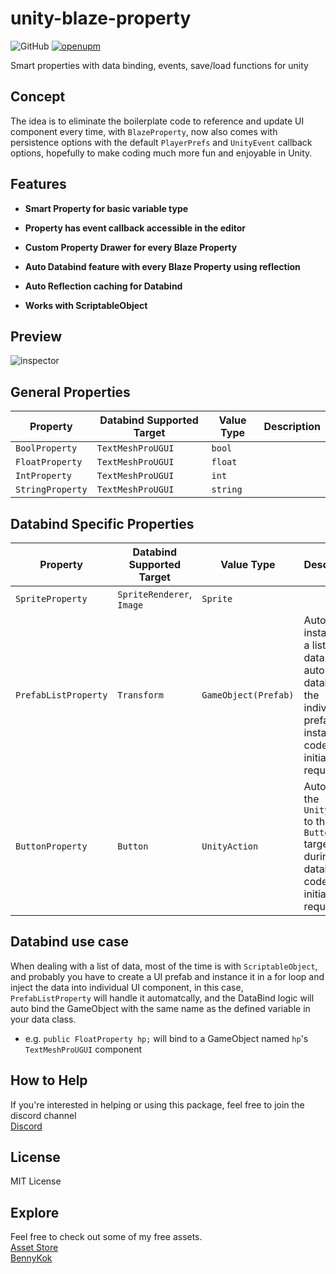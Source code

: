 # unity-blaze-property
![GitHub](https://img.shields.io/github/license/BennyKok/unity-blaze)
[![openupm](https://img.shields.io/npm/v/com.blaze.property?label=blaze-property&registry_uri=https://package.openupm.com)](https://openupm.com/packages/com.blaze.property/)

Smart properties with data binding, events, save/load functions for unity

## Concept
The idea is to eliminate the boilerplate code to reference and update UI component every time, with `BlazeProperty`, now also comes with persistence options with the default `PlayerPrefs` and `UnityEvent` callback options, hopefully to make coding much more fun and enjoyable in Unity.

## Features
- **Smart Property for basic variable type**

- **Property has event callback accessible in the editor**

- **Custom Property Drawer for every Blaze Property**

- **Auto Databind feature with every Blaze Property using reflection**

- **Auto Reflection caching for Databind**

- **Works with ScriptableObject**

## Preview
![inspector](https://i.imgur.com/EeLOmLo.gif)

## General Properties
| Property | Databind Supported Target | Value Type | Description |
| --- | --- | --- | --- |
| `BoolProperty` | `TextMeshProUGUI` | `bool` | |
| `FloatProperty` | `TextMeshProUGUI` | `float` | |
| `IntProperty` | `TextMeshProUGUI` | `int` | |
| `StringProperty` | `TextMeshProUGUI` | `string` | |

## Databind Specific Properties
| Property | Databind Supported Target | Value Type | Description |
| --- | --- | --- | --- |
| `SpriteProperty` | `SpriteRenderer`, `Image` | `Sprite` | |
| `PrefabListProperty` | `Transform` | `GameObject(Prefab)` | Auto instantiate a list of data and auto databind the indivudal prefab instance, code initialization required. |
| `ButtonProperty` | `Button` | `UnityAction` | Auto bind the `UnityAction` to the `Button` target during databind, code initialization required. |

## Databind use case
When dealing with a list of data, most of the time is with `ScriptableObject`, and probably you have to create a UI prefab and instance it in a for loop and inject the data into individual UI component, in this case, `PrefabListProperty` will handle it automatcally, and the DataBind logic will auto bind the GameObject with the same name as the defined variable in your data class.

- e.g. `public FloatProperty hp;` will bind to a GameObject named `hp`'s `TextMeshProUGUI` component

## How to Help
If you're interested in helping or using this package, feel free to join the discord channel
<br/>
[Discord](https://discord.gg/NhRpw4g)

## License
MIT License

## Explore
Feel free to check out some of my free assets.
<br/>
[Asset Store](https://assetstore.unity.com/publishers/28510)
<br/>
[BennyKok](https://bennykok.com)

